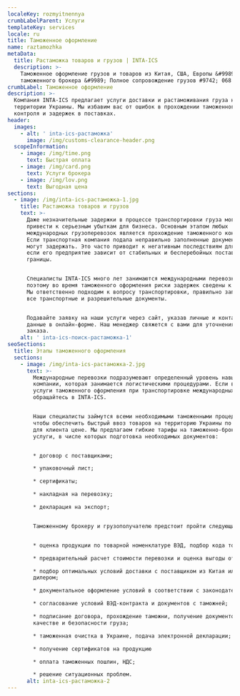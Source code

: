 ```yaml
---
localeKey: rozmyitnennya
crumbLabelParent: Услуги
templateKey: services
locale: ru
title: Таможенное оформление
name: raztamozhka
metaData:
  title: Растаможка товаров и грузов | INTA-ICS
  description: >-
    Таможенное оформление грузов и товаров из Китая, США, Европы &#9989; Услуги
    таможенного брокера &#9989; Полное сопровождение грузов #9742; 068 5555 999
crumbLabel: Таможенное оформление
description: >-
  Компания INTA-ICS предлагает услуги доставки и растаможивания груза на
  территории Украины. Мы избавим вас от ошибок в прохождении таможенного
  контроля и задержек в поставках.
header:
  images:
    - alt: ' inta-ics-растаможка'
      image: /img/customs-clearance-header.png
  scopeInformation:
    - image: /img/time.png
      text: Быстрая оплата
    - image: /img/card.png
      text: Услуги брокера
    - image: /img/lov.png
      text: Выгодная цена
sections:
  - image: /img/inta-ics-растаможка-1.jpg
    title: Растаможка товаров и грузов
    text: >-
      Даже незначительные задержки в процессе транспортировки груза могут
      привести к серьезным убыткам для бизнеса. Основным этапом любых
      международных грузоперевозок является прохождение таможенного контроля.
      Если транспортная компания подала неправильно заполненные документы, груз
      могут задержать. Это часто приводит к негативным последствиям для клиента,
      если его предприятие зависит от стабильных и бесперебойных поставок из-за
      границы.


      Специалисты INTA-ICS много лет занимаются международными перевозками,
      поэтому во время таможенного оформления риски задержек сведены к минимуму.
      Мы ответственно подходим к вопросу транспортировки, правильно заполняем
      все транспортные и разрешительные документы.


      Подавайте заявку на наши услуги через сайт, указав личные и контактные
      данные в онлайн-форме. Наш менеджер свяжется с вами для уточнения деталей
      заказа.
    alt: ' inta-ics-поиск-растаможка-1'
seoSections:
  title: Этапы таможенного оформления
  sections:
    - image: /img/inta-ics-растаможка-2.jpg
      text: >-
        Международные перевозки подразумевают определенный уровень навыков у
        компании, которая занимается логистическими процедурами. Если вам нужны
        услуги таможенного оформления при транспортировке международных грузов,
        обращайтесь в INTA-ICS.


        Наши специалисты займутся всеми необходимыми таможенными процедурами,
        чтобы обеспечить быстрый ввоз товаров на территорию Украины по выгодной
        для клиента цене. Мы предлагаем гибкие тарифы на таможенно-брокерские
        услуги, в числе которых подготовка необходимых документов:


        * договор с поставщиками;

        * упаковочный лист;

        * сертификаты;

        * накладная на перевозку;

        * декларация на экспорт;


        Таможенному брокеру и грузополучателю предстоит пройти следующие этапы:


        * оценка продукции по товарной номенклатуре ВЭД, подбор кода товара;

        * предварительный расчет стоимости перевозки и оценка выгоды от сделки;

        * подбор оптимальных условий доставки с поставщиком из Китая или
        дилером;

        * документальное оформление условий в соответствии с законодательством;

        * согласование условий ВЭД-контракта и документов с таможней;

        * подписание договора, прохождение таможни, получение документов о
        качестве и безопасности груза;

        * таможенная очистка в Украине, подача электронной декларации;

        * получение сертификатов на продукцию

        * оплата таможенных пошлин, НДС;

        * решение ситуационных проблем.
      alt: inta-ics-растаможка-2
---
```

